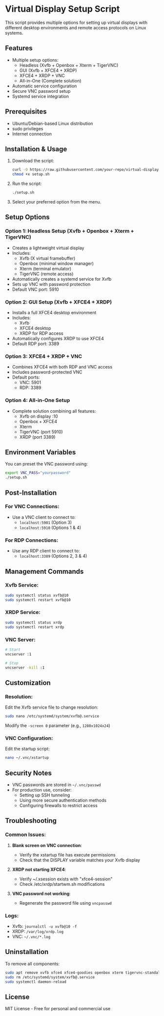 # Virtual Display Setup Script

This script provides multiple options for setting up virtual displays with different desktop environments and remote access protocols on Linux systems.

## Features

- Multiple setup options:
  - Headless (Xvfb + Openbox + Xterm + TigerVNC)
  - GUI (Xvfb + XFCE4 + XRDP)
  - XFCE4 + XRDP + VNC
  - All-in-One (Complete solution)
- Automatic service configuration
- Secure VNC password setup
- Systemd service integration

## Prerequisites

- Ubuntu/Debian-based Linux distribution
- sudo privileges
- Internet connection

## Installation & Usage

1. Download the script:
   ```bash
   curl -O https://raw.githubusercontent.com/your-repo/virtual-display-setup/main/setup.sh
   chmod +x setup.sh
   ```

2. Run the script:
   ```bash
   ./setup.sh
   ```

3. Select your preferred option from the menu.

## Setup Options

### Option 1: Headless Setup (Xvfb + Openbox + Xterm + TigerVNC)
- Creates a lightweight virtual display
- Includes:
  - Xvfb (X virtual framebuffer)
  - Openbox (minimal window manager)
  - Xterm (terminal emulator)
  - TigerVNC (remote access)
- Automatically creates a systemd service for Xvfb
- Sets up VNC with password protection
- Default VNC port: 5910

### Option 2: GUI Setup (Xvfb + XFCE4 + XRDP)
- Installs a full XFCE4 desktop environment
- Includes:
  - Xvfb
  - XFCE4 desktop
  - XRDP for RDP access
- Automatically configures XRDP to use XFCE4
- Default RDP port: 3389

### Option 3: XFCE4 + XRDP + VNC
- Combines XFCE4 with both RDP and VNC access
- Includes password-protected VNC
- Default ports:
  - VNC: 5901
  - RDP: 3389

### Option 4: All-in-One Setup
- Complete solution combining all features:
  - Xvfb on display :10
  - Openbox + XFCE4
  - Xterm
  - TigerVNC (port 5910)
  - XRDP (port 3389)

## Environment Variables

You can preset the VNC password using:
```bash
export VNC_PASS="yourpassword"
./setup.sh
```

## Post-Installation

### For VNC Connections:
- Use a VNC client to connect to:
  - `localhost:5901` (Option 3)
  - `localhost:5910` (Options 1 & 4)

### For RDP Connections:
- Use any RDP client to connect to:
  - `localhost:3389` (Options 2, 3 & 4)

## Management Commands

### Xvfb Service:
```bash
sudo systemctl status xvfb@10
sudo systemctl restart xvfb@10
```

### XRDP Service:
```bash
sudo systemctl status xrdp
sudo systemctl restart xrdp
```

### VNC Server:
```bash
# Start
vncserver :1

# Stop
vncserver -kill :1
```

## Customization

### Resolution:
Edit the Xvfb service file to change resolution:
```bash
sudo nano /etc/systemd/system/xvfb@.service
```
Modify the `-screen 0` parameter (e.g., `1280x1024x24`)

### VNC Configuration:
Edit the startup script:
```bash
nano ~/.vnc/xstartup
```

## Security Notes

- VNC passwords are stored in `~/.vnc/passwd`
- For production use, consider:
  - Setting up SSH tunneling
  - Using more secure authentication methods
  - Configuring firewalls to restrict access

## Troubleshooting

### Common Issues:

1. **Blank screen on VNC connection**:
   - Verify the xstartup file has execute permissions
   - Check that the DISPLAY variable matches your Xvfb display

2. **XRDP not starting XFCE4**:
   - Verify ~/.xsession exists with "xfce4-session"
   - Check /etc/xrdp/startwm.sh modifications

3. **VNC password not working**:
   - Regenerate the password file using `vncpasswd`

### Logs:
- Xvfb: `journalctl -u xvfb@10 -f`
- XRDP: `/var/log/xrdp.log`
- VNC: `~/.vnc/*.log`

## Uninstallation

To remove all components:
```bash
sudo apt remove xvfb xfce4 xfce4-goodies openbox xterm tigervnc-standalone-server tigervnc-common xrdp
sudo rm /etc/systemd/system/xvfb@.service
sudo systemctl daemon-reload
```

## License

MIT License - Free for personal and commercial use